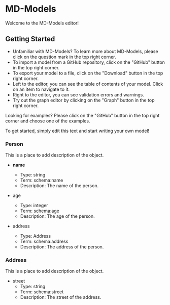 # MD-Models 

Welcome to the MD-Models editor! 

## Getting Started

- Unfamiliar with MD-Models? To learn more about MD-Models, please click on the question mark in the top right corner.
- To import a model from a GitHub repository, click on the "GitHub" button in the top right corner.
- To export your model to a file, click on the "Download" button in the top right corner.
- Left to the editor, you can see the table of contents of your model. Click on an item to navigate to it.
- Right to the editor, you can see validation errors and warnings.
- Try out the graph editor by clicking on the "Graph" button in the top right corner.

Looking for examples? Please click on the "GitHub" button in the top right corner and choose one of the examples.

To get started, simply edit this text and start writing your own model!

### Person

This is a place to add description of the object.

- __name__
  - Type: string
  - Term: schema:name
  - Description: The name of the person.

- age
  - Type: integer
  - Term: schema:age
  - Description: The age of the person.

- address
  - Type: Address
  - Term: schema:address
  - Description: The address of the person.

### Address

This is a place to add description of the object.

- street
  - Type: string
  - Term: schema:street
  - Description: The street of the address.
